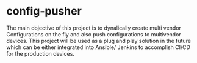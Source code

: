 # config-pusher

The main objective of this project is to dynalically create multi vendor Configurations on the fly and also push configurations to
multivendor devices. This project will be used as a plug and play solution in the future which can be either integrated into Ansible/ Jenkins to accomplish CI/CD for the production devices.
